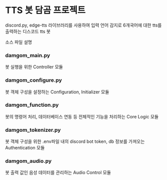 # TTS 봇 담곰 프로젝트 

discord.py, edge-tts 라이브러리를 사용하여 입력 언어 감지로 6개국어에 대한 tts를 출력하는 디스코드 tts 봇


소스 파일 설명
### damgom_main.py
  봇 실행을 위한 Controller 모듈

### damgom_configure.py
  봇 객체 구성을 설정하는 Configuration, Initializer 모듈

### damgom_function.py
  봇의 명령어 처리, 데이터베이스 연동 등 전체적인 기능을 처리하는 Core Logic 모듈

### damgom_tokenizer.py
  봇 객체 구성을 위한 .env파일 내의 discord bot token, db 정보를 가져오는 Authentication 모듈

### damgom_audio.py
  봇 출력 값인 음성 데이터를 관리하는 Audio Control 모듈
